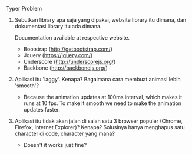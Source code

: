Typer Problem

1. Sebutkan library apa saja yang dipakai, website library itu dimana, dan dokumentasi library itu ada dimana.
   
    Documentation available at respective website. 
    * Bootstrap (http://getbootstrap.com/)
    * Jquery (https://jquery.com/)
    * Underscore (http://underscorejs.org/)
    * Backbone (http://backbonejs.org/)

2. Aplikasi itu 'laggy'. Kenapa? Bagaimana cara membuat animasi lebih 'smooth'?
    * Because the animation updates at 100ms interval, which makes it runs at 10 fps. To make it smooth we need to make the animation updates faster.
3. Aplikasi itu tidak akan jalan di salah satu 3 browser populer (Chrome, Firefox, Internet Explorer)? Kenapa? Solusinya hanya menghapus satu character di code, character yang mana?
    * Doesn't it works just fine?
